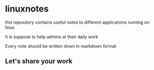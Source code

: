 # linuxnotes

this repository contains useful notes to different
applications running on linux

It is suppose to help admins at their daily work

Every note should be written down in markdown format

## Let's share your work
